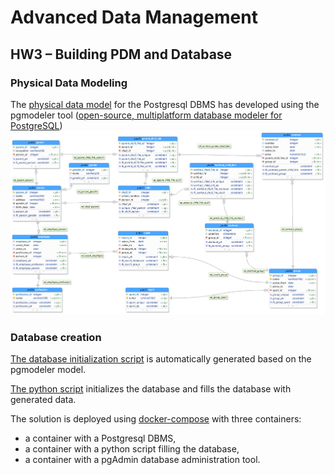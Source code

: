 # Advanced Data Management
## HW3 – Building PDM and Database
### Physical Data Modeling
The [physical data model](db_model) for the Postgresql DBMS  has developed using the pgmodeler tool ([open-source, multiplatform database modeler for PostgreSQL](https://github.com/pgmodeler/pgmodeler))
![physical data model](db_model/sport_club.png)
### Database creation
[The database initialization script](db/init.sql) is automatically generated based on the pgmodeler model.

[The python script](main.py) initializes the database and fills the database with generated data.

The solution is deployed using [docker-compose](docker-compose.yml) with three containers:
- a container with a Postgresql DBMS,
- a container with a python script filling the database,
- a container with a pgAdmin database administration tool.
